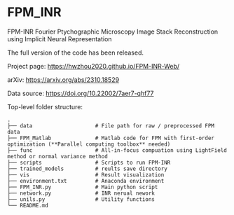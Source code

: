 # FPM_INR
FPM-INR Fourier Ptychographic Microscopy Image Stack Reconstruction using Implicit Neural Representation

The full version of the code has been released.

Project page: https://hwzhou2020.github.io/FPM-INR-Web/

arXiv: https://arxiv.org/abs/2310.18529

Data source: https://doi.org/10.22002/7aer7-qhf77

Top-level folder structure:
```
.
├── data                    # File path for raw / preprocessed FPM data
├── FPM_Matlab              # Matlab code for FPM with first-order optimization (**Parallel computing toolbox** needed)
├── func                    # All-in-focus compuation using LightField method or normal variance method
├── scripts                 # Scripts to run FPM-INR
├── trained_models          # reults save directory
├── vis                     # Result visualization
├── environment.txt         # Anaconda environment
├── FPM_INR.py              # Main python script
├── network.py              # INR nerual nework
├── unils.py                # Utility functions
└── README.md
```


